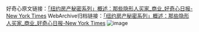 好奇心原文链接：[「纽约房产秘密系列」概述：那些隐形人买家_商业_好奇心日报-New York Times](https://www.qdaily.com/articles/6047.html)
WebArchive归档链接：[「纽约房产秘密系列」概述：那些隐形人买家_商业_好奇心日报-New York Times](http://web.archive.org/web/20190623165856/https://www.qdaily.com/articles/6047.html)
![image](http://ww3.sinaimg.cn/large/007d5XDply1g3w9i35larj30rvcmxu0x)